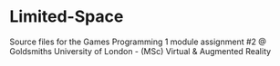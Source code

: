 # Limited-Space
Source files for the Games Programming 1 module assignment #2 @ Goldsmiths University of London - (MSc) Virtual &amp; Augmented Reality
